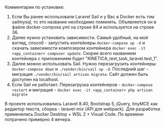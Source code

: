 Комментарии по установке:

1. Если Вы ранее использовали Laravel Sail и у Вас в Docker есть том sailmysql, то это название необходимо поменять. Объявляется он в файле docker-compose.yml на строке 84 и используется на строке 36.
2. Далее нужно установить зависимости. Самый удобный, на мой взгляд, способ - запустить контейнеры `docker-compose up -d` и скачать зависимости композером контейнера `docker exec -it <app_container> composer update`. Скорее всего названием контейнера с приложением будет "KINETICA_test_task_laravel.test_1".
3. Далее можно использовать Sail. Нужно перезагрузить контейнеры: `docker-compose down` и `./vendor/bin/sail up -d`. Последний шаг - миграция `./vendor/bin/sail artisan migrate`. Сайт должен быть доступен на localhost.
4. Если Sail не работает. Перезагрузка контейнеров - `docker-compose restart` и миграция - `docker exec -it <app_container> php artisan migrate`

В проекте использовались Laravel 8.40, Bootstrap 5, jQuery, tinyMCE как редактор текста, сборка - laravel-mix (API для webpack). Для разработки применялись Docker Desktop + WSL 2 + Visual Code. По времени потрачено примерно 4 вечера.
